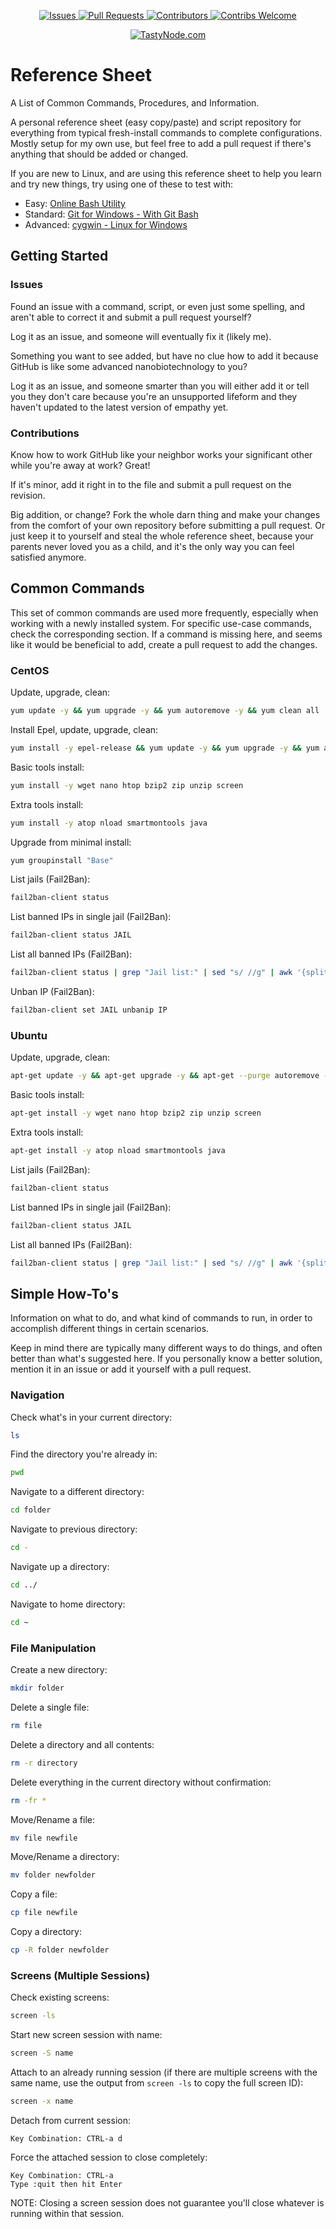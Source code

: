 <p align="center">
    <a href="https://github.com/techjwalker/reference-sheet/issues">
        <img src="https://img.shields.io/github/issues-raw/techjwalker/reference-sheet.svg?style=flat"
             alt="Issues">
    </a>
    <a href="https://github.com/techjwalker/reference-sheet/pulls">
        <img src="https://img.shields.io/github/issues-pr-raw/techjwalker/reference-sheet.svg?style=flat"
             alt="Pull Requests">
    </a>
    <a href="https://github.com/techjwalker/reference-sheet/graphs/contributors">
        <img src="https://img.shields.io/github/contributors/techjwalker/reference-sheet.svg?style=flat"
             alt="Contributors">
    </a>
    <a href="https://github.com/techjwalker/reference-sheet">
        <img src="https://img.shields.io/badge/contributions-welcome-brightgreen.svg?style=flat"
             alt="Contribs Welcome">
    </a>
</p>
<p align="center">
    <a href="https://tastynode.com">
        <img src="https://img.shields.io/badge/sponsored%20by-tastynode.com-red.svg?style=flat"
             alt="TastyNode.com">
    </a>
</p>

Reference Sheet
=======

A List of Common Commands, Procedures, and Information.

A personal reference sheet (easy copy/paste) and script repository for everything from typical fresh-install commands to complete configurations. Mostly setup for my own use, but feel free to add a pull request if there's anything that should be added or changed.

If you are new to Linux, and are using this reference sheet to help you learn and try new things, try using one of these to test with:

* Easy: [Online Bash Utility](https://www.tutorialspoint.com/execute_bash_online.php)
* Standard: [Git for Windows - With Git Bash](https://git-for-windows.github.io/)
* Advanced: [cygwin - Linux for Windows](https://www.cygwin.com/)

Getting Started
---------------

### Issues

Found an issue with a command, script, or even just some spelling, and aren't able to correct it and submit a pull request yourself?

Log it as an issue, and someone will eventually fix it (likely me).

Something you want to see added, but have no clue how to add it because GitHub is like some advanced nanobiotechnology to you?

Log it as an issue, and someone smarter than you will either add it or tell you they don't care because you're an unsupported lifeform and they haven't updated to the latest version of empathy yet.

### Contributions

Know how to work GitHub like your neighbor works your significant other while you're away at work? Great!

If it's minor, add it right in to the file and submit a pull request on the revision.

Big addition, or change? Fork the whole darn thing and make your changes from the comfort of your own repository before submitting a pull request. Or just keep it to yourself and steal the whole reference sheet, because your parents never loved you as a child, and it's the only way you can feel satisfied anymore.

Common Commands
---------------

This set of common commands are used more frequently, especially when working with a newly installed system. For specific use-case commands, check the corresponding section. If a command is missing here, and seems like it would be beneficial to add, create a pull request to add the changes.

### CentOS

Update, upgrade, clean:
```sh
yum update -y && yum upgrade -y && yum autoremove -y && yum clean all
```

Install Epel, update, upgrade, clean:
```sh
yum install -y epel-release && yum update -y && yum upgrade -y && yum autoremove -y && yum clean all
```

Basic tools install:
```sh
yum install -y wget nano htop bzip2 zip unzip screen
```

Extra tools install:
```sh
yum install -y atop nload smartmontools java
```

Upgrade from minimal install:
```sh
yum groupinstall "Base"
```

List jails (Fail2Ban):
```sh
fail2ban-client status
```

List banned IPs in single jail (Fail2Ban):
```sh
fail2ban-client status JAIL
```

List all banned IPs (Fail2Ban):
```sh
fail2ban-client status | grep "Jail list:" | sed "s/ //g" | awk '{split($2,a,",");for(i in a) system("fail2ban-client status " a[i])}' | grep "Status\|IP list"
```

Unban IP (Fail2Ban):
```sh
fail2ban-client set JAIL unbanip IP
```

### Ubuntu

Update, upgrade, clean:
```sh
apt-get update -y && apt-get upgrade -y && apt-get --purge autoremove -y && apt-get clean
```

Basic tools install:
```sh
apt-get install -y wget nano htop bzip2 zip unzip screen
```

Extra tools install:
```sh
apt-get install -y atop nload smartmontools java
```

List jails (Fail2Ban):
```sh
fail2ban-client status
```

List banned IPs in single jail (Fail2Ban):
```sh
fail2ban-client status JAIL
```

List all banned IPs (Fail2Ban):
```sh
fail2ban-client status | grep "Jail list:" | sed "s/ //g" | awk '{split($2,a,",");for(i in a) system("fail2ban-client status " a[i])}' | grep "Status\|IP list"
```

Simple How-To's
---------------

Information on what to do, and what kind of commands to run, in order to accomplish different things in certain scenarios.

Keep in mind there are typically many different ways to do things, and often better than what's suggested here. If you personally know a better solution, mention it in an issue or add it yourself with a pull request.

### Navigation

Check what's in your current directory:
```sh
ls
```

Find the directory you're already in:
```sh
pwd
```

Navigate to a different directory:
```sh
cd folder
```

Navigate to previous directory:
```sh
cd -
```

Navigate up a directory:
```sh
cd ../
```

Navigate to home directory:
```sh
cd ~
```

### File Manipulation

Create a new directory:
```sh
mkdir folder
```

Delete a single file:
```sh
rm file
```

Delete a directory and all contents:
```sh
rm -r directory
```

Delete everything in the current directory without confirmation:
```sh
rm -fr *
```

Move/Rename a file:
```sh
mv file newfile
```

Move/Rename a directory:
```sh
mv folder newfolder
```

Copy a file:
```sh
cp file newfile
```

Copy a directory:
```sh
cp -R folder newfolder
```

### Screens (Multiple Sessions)

Check existing screens:
```sh
screen -ls
```

Start new screen session with name:
```sh
screen -S name
```

Attach to an already running session (if there are multiple screens with the same name, use the output from `screen -ls` to copy the full screen ID):
```sh
screen -x name
```

Detach from current session:
```
Key Combination: CTRL-a d
```

Force the attached session to close completely:
```
Key Combination: CTRL-a
Type :quit then hit Enter
```

NOTE: Closing a screen session does not guarantee you'll close whatever is running within that session.
